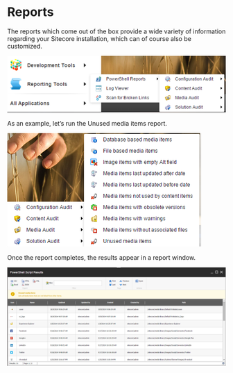 # Reports

The reports which come out of the box provide a wide variety of information regarding your Sitecore installation, which can of course also be customized.

![Reports](images/screenshots/Reports.png)

As an example, let’s run the Unused media items report.

![Unused Media Items](images/screenshots/Reports-unusedmedia.png)

Once the report completes, the results appear in a report window.

![Unused Media Items Output](images/screenshots/Reports-output.png)